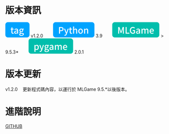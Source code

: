 # 版本資訊

![tag-chip](/assets/icons/tag.svg) v1.2.0&nbsp;&nbsp;&nbsp;&nbsp;&nbsp;&nbsp;&nbsp;&nbsp;![python-chip](/assets/icons/python.svg) 3.9&nbsp;&nbsp;&nbsp;&nbsp;&nbsp;&nbsp;&nbsp;&nbsp;![mlgame-chip](/assets/icons/mlGame.svg) > 9.5.3\*&nbsp;&nbsp;&nbsp;&nbsp;&nbsp;&nbsp;&nbsp;&nbsp;![pygame-chip](/assets/icons/pygame.svg) 2.0.1

# 版本更新

v1.2.0&nbsp;&nbsp;&nbsp;&nbsp;更新程式碼內容，以運行於 MLGame 9.5.\*以後版本。

# 進階說明

[GITHUB](https://github.com/PAIA-Playful-AI-Arena/dont_touch)
